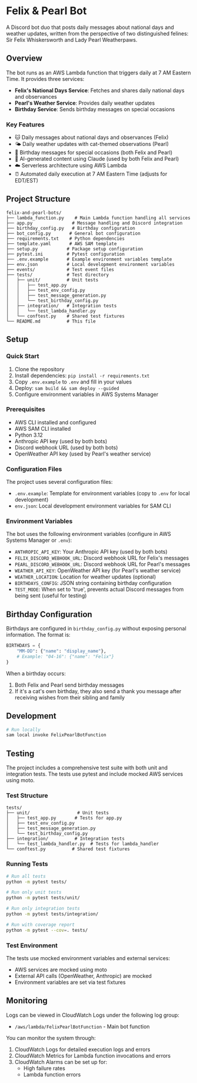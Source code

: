 # Felix & Pearl Bot

A Discord bot duo that posts daily messages about national days and weather updates, written from the perspective of two distinguished felines: Sir Felix Whiskersworth and Lady Pearl Weatherpaws.

## Overview

The bot runs as an AWS Lambda function that triggers daily at 7 AM Eastern Time. It provides three services:

- **Felix's National Days Service**: Fetches and shares daily national days and observances
- **Pearl's Weather Service**: Provides daily weather updates
- **Birthday Service**: Sends birthday messages on special occasions

### Key Features

- 🐱 Daily messages about national days and observances (Felix)
- 🌤️ Daily weather updates with cat-themed observations (Pearl)
- 🎂 Birthday messages for special occasions (both Felix and Pearl)
- 🤖 AI-generated content using Claude (used by both Felix and Pearl)
- ☁️ Serverless architecture using AWS Lambda
- ⏰ Automated daily execution at 7 AM Eastern Time (adjusts for EDT/EST)

## Project Structure

```
felix-and-pearl-bots/
├── lambda_function.py    # Main Lambda function handling all services
├── app.py               # Message handling and Discord integration
├── birthday_config.py   # Birthday configuration
├── bot_config.py       # General bot configuration
├── requirements.txt    # Python dependencies
├── template.yaml       # AWS SAM template
├── setup.py           # Package setup configuration
├── pytest.ini         # Pytest configuration
├── .env.example       # Example environment variables template
├── env.json           # Local development environment variables
├── events/            # Test event files
├── tests/             # Test directory
│   ├── unit/          # Unit tests
│   │   ├── test_app.py
│   │   ├── test_env_config.py
│   │   ├── test_message_generation.py
│   │   └── test_birthday_config.py
│   ├── integration/   # Integration tests
│   │   └── test_lambda_handler.py
│   └── conftest.py    # Shared test fixtures
└── README.md          # This file
```

## Setup

### Quick Start

1. Clone the repository
2. Install dependencies: `pip install -r requirements.txt`
3. Copy `.env.example` to `.env` and fill in your values
4. Deploy: `sam build && sam deploy --guided`
5. Configure environment variables in AWS Systems Manager

### Prerequisites

- AWS CLI installed and configured
- AWS SAM CLI installed
- Python 3.12
- Anthropic API key (used by both bots)
- Discord webhook URL (used by both bots)
- OpenWeather API key (used by Pearl's weather service)

### Configuration Files

The project uses several configuration files:
- `.env.example`: Template for environment variables (copy to `.env` for local development)
- `env.json`: Local development environment variables for SAM CLI

### Environment Variables

The bot uses the following environment variables (configure in AWS Systems Manager or `.env`):
- `ANTHROPIC_API_KEY`: Your Anthropic API key (used by both bots)
- `FELIX_DISCORD_WEBHOOK_URL`: Discord webhook URL for Felix's messages
- `PEARL_DISCORD_WEBHOOK_URL`: Discord webhook URL for Pearl's messages
- `WEATHER_API_KEY`: OpenWeather API key (for Pearl's weather service)
- `WEATHER_LOCATION`: Location for weather updates (optional)
- `BIRTHDAYS_CONFIG`: JSON string containing birthday configuration
- `TEST_MODE`: When set to 'true', prevents actual Discord messages from being sent (useful for testing)

## Birthday Configuration

Birthdays are configured in `birthday_config.py` without exposing personal information. The format is:
```python
BIRTHDAYS = {
    "MM-DD": {"name": "display_name"},
    # Example: "04-16": {"name": "Felix"}
}
```

When a birthday occurs:
1. Both Felix and Pearl send birthday messages
2. If it's a cat's own birthday, they also send a thank you message after receiving wishes from their sibling and family

## Development

```bash
# Run locally
sam local invoke FelixPearlBotFunction
```

## Testing

The project includes a comprehensive test suite with both unit and integration tests. The tests use pytest and include mocked AWS services using moto.

### Test Structure
```
tests/
├── unit/                  # Unit tests
│   ├── test_app.py       # Tests for app.py
│   ├── test_env_config.py
│   ├── test_message_generation.py
│   └── test_birthday_config.py
├── integration/          # Integration tests
│   └── test_lambda_handler.py  # Tests for lambda_handler
└── conftest.py          # Shared test fixtures
```

### Running Tests

```bash
# Run all tests
python -m pytest tests/

# Run only unit tests
python -m pytest tests/unit/

# Run only integration tests
python -m pytest tests/integration/

# Run with coverage report
python -m pytest --cov=. tests/
```

### Test Environment

The tests use mocked environment variables and external services:
- AWS services are mocked using moto
- External API calls (OpenWeather, Anthropic) are mocked
- Environment variables are set via test fixtures

## Monitoring

Logs can be viewed in CloudWatch Logs under the following log group:
- `/aws/lambda/FelixPearlBotFunction` - Main bot function

You can monitor the system through:
1. CloudWatch Logs for detailed execution logs and errors
2. CloudWatch Metrics for Lambda function invocations and errors
3. CloudWatch Alarms can be set up for:
   - High failure rates
   - Lambda function errors 